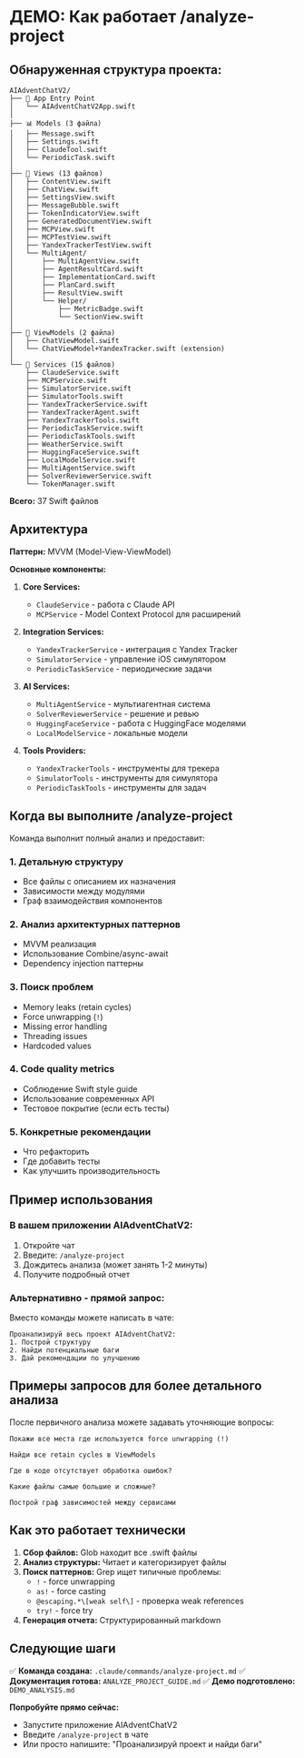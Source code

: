 # ДЕМО: Как работает /analyze-project

## Обнаруженная структура проекта:

```
AIAdventChatV2/
├── 📱 App Entry Point
│   └── AIAdventChatV2App.swift
│
├── 📊 Models (3 файла)
│   ├── Message.swift
│   ├── Settings.swift
│   ├── ClaudeTool.swift
│   └── PeriodicTask.swift
│
├── 🎨 Views (13 файлов)
│   ├── ContentView.swift
│   ├── ChatView.swift
│   ├── SettingsView.swift
│   ├── MessageBubble.swift
│   ├── TokenIndicatorView.swift
│   ├── GeneratedDocumentView.swift
│   ├── MCPView.swift
│   ├── MCPTestView.swift
│   ├── YandexTrackerTestView.swift
│   └── MultiAgent/
│       ├── MultiAgentView.swift
│       ├── AgentResultCard.swift
│       ├── ImplementationCard.swift
│       ├── PlanCard.swift
│       ├── ResultView.swift
│       └── Helper/
│           ├── MetricBadge.swift
│           └── SectionView.swift
│
├── 🎯 ViewModels (2 файла)
│   ├── ChatViewModel.swift
│   └── ChatViewModel+YandexTracker.swift (extension)
│
└── 🔧 Services (15 файлов)
    ├── ClaudeService.swift
    ├── MCPService.swift
    ├── SimulatorService.swift
    ├── SimulatorTools.swift
    ├── YandexTrackerService.swift
    ├── YandexTrackerAgent.swift
    ├── YandexTrackerTools.swift
    ├── PeriodicTaskService.swift
    ├── PeriodicTaskTools.swift
    ├── WeatherService.swift
    ├── HuggingFaceService.swift
    ├── LocalModelService.swift
    ├── MultiAgentService.swift
    ├── SolverReviewerService.swift
    └── TokenManager.swift
```

**Всего:** 37 Swift файлов

## Архитектура

**Паттерн:** MVVM (Model-View-ViewModel)

**Основные компоненты:**

1. **Core Services:**
   - `ClaudeService` - работа с Claude API
   - `MCPService` - Model Context Protocol для расширений

2. **Integration Services:**
   - `YandexTrackerService` - интеграция с Yandex Tracker
   - `SimulatorService` - управление iOS симулятором
   - `PeriodicTaskService` - периодические задачи

3. **AI Services:**
   - `MultiAgentService` - мультиагентная система
   - `SolverReviewerService` - решение и ревью
   - `HuggingFaceService` - работа с HuggingFace моделями
   - `LocalModelService` - локальные модели

4. **Tools Providers:**
   - `YandexTrackerTools` - инструменты для трекера
   - `SimulatorTools` - инструменты для симулятора
   - `PeriodicTaskTools` - инструменты для задач

## Когда вы выполните /analyze-project

Команда выполнит полный анализ и предоставит:

### 1. Детальную структуру
- Все файлы с описанием их назначения
- Зависимости между модулями
- Граф взаимодействия компонентов

### 2. Анализ архитектурных паттернов
- MVVM реализация
- Использование Combine/async-await
- Dependency injection паттерны

### 3. Поиск проблем
- Memory leaks (retain cycles)
- Force unwrapping (`!`)
- Missing error handling
- Threading issues
- Hardcoded values

### 4. Code quality metrics
- Соблюдение Swift style guide
- Использование современных API
- Тестовое покрытие (если есть тесты)

### 5. Конкретные рекомендации
- Что рефакторить
- Где добавить тесты
- Как улучшить производительность

## Пример использования

### В вашем приложении AIAdventChatV2:

1. Откройте чат
2. Введите: `/analyze-project`
3. Дождитесь анализа (может занять 1-2 минуты)
4. Получите подробный отчет

### Альтернативно - прямой запрос:

Вместо команды можете написать в чате:

```
Проанализируй весь проект AIAdventChatV2:
1. Построй структуру
2. Найди потенциальные баги
3. Дай рекомендации по улучшению
```

## Примеры запросов для более детального анализа

После первичного анализа можете задавать уточняющие вопросы:

```
Покажи все места где используется force unwrapping (!)
```

```
Найди все retain cycles в ViewModels
```

```
Где в коде отсутствует обработка ошибок?
```

```
Какие файлы самые большие и сложные?
```

```
Построй граф зависимостей между сервисами
```

## Как это работает технически

1. **Сбор файлов:** Glob находит все .swift файлы
2. **Анализ структуры:** Читает и категоризирует файлы
3. **Поиск паттернов:** Grep ищет типичные проблемы:
   - `!` - force unwrapping
   - `as!` - force casting
   - `@escaping.*\[weak self\]` - проверка weak references
   - `try!` - force try
4. **Генерация отчета:** Структурированный markdown

## Следующие шаги

✅ **Команда создана:** `.claude/commands/analyze-project.md`
✅ **Документация готова:** `ANALYZE_PROJECT_GUIDE.md`
✅ **Демо подготовлено:** `DEMO_ANALYSIS.md`

**Попробуйте прямо сейчас:**
- Запустите приложение AIAdventChatV2
- Введите `/analyze-project` в чате
- Или просто напишите: "Проанализируй проект и найди баги"
